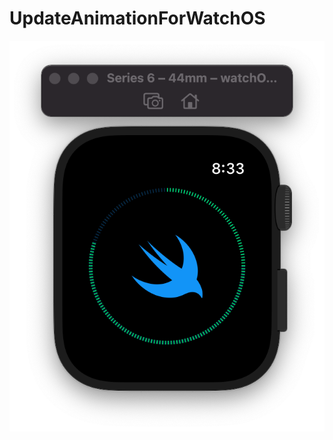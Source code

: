 # UpdateAnimationForWatchOS

![](https://github.com/ram4ik/UpdateAnimationForWatchOS/blob/main/UpdateAnimationForWatchOS%20WatchKit%20App/Assets.xcassets/Screenshot%202021-03-31%20at%2020.33.57.imageset/Screenshot%202021-03-31%20at%2020.33.57.png)
